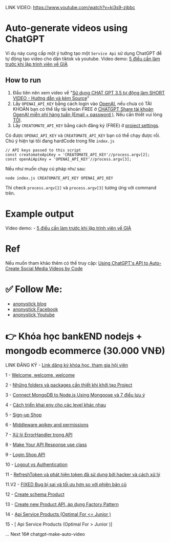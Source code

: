 LINK  VIDEO:  https://www.youtube.com/watch?v=ki3s9-zjbbc




# Auto-generate videos using ChatGPT

Ví dụ này cung cấp một ý tưởng tạo một `Service Api` sử dụng ChatGPT để tự động tạo video cho dân tiktok và youtube.
Video demo: [5 điều cần làm trước khi lập trình viên về GIÀ](https://youtube.com/shorts/diDMvK3TFXY)

## How to run

1. Đầu tiên nên xem video về "[Sử dụng CHAT GPT 3.5 tự động làm SHORT VIDEO - Hướng dẫn và kèm Source](https://youtu.be/ki3s9-zjbbc)"
2. Lấy `OPENAI_API_KEY` bằng cách login vào [OpenAI](https://platform.openai.com/account/api-keys), nếu chưa có TÀI KHOẢN bạn có thể lấy tài khoản FREE ở [CHATGPT Share tài khoản OpenAI miễn phí hàng tuần (Email + password )](https://youtu.be/j_ObF0lCeDU). Nếu cần thiết vui lòng [TÔI](https://www.youtube.com/c/TipsJavascript).
3. Lấy `CREATOMATE_API_KEY` bằng cách đăng ký (FREE) ở [project settings](https://creatomate.com/docs/api/rest-api/authentication).

Có được `OPENAI_API_KEY` và `CREATOMATE_API_KEY` bạn có thể chạy được rồi. Chú ý hiện tại tôi đang hardCode trong file `index.js`

```
// API keys passed to this script
const creatomateApiKey = 'CREATOMATE_API_KEY'//process.argv[2];
const openAiApiKey = 'OPENAI_API_KEY'//process.argv[3];
```

Nếu như muốn chạy cú pháp như sau:

```
node index.js CREATOMATE_API_KEY OPENAI_API_KEY
```
Thì check `process.argv[2]` và `process.argv[3]` tương ứng với command trên.

# Example output

Video demo: - [5 điều cần làm trước khi lập trình viên về GIÀ](https://youtube.com/shorts/diDMvK3TFXY)

# Ref

Nếu muốn tham khảo thêm có thể truy cập: [Using ChatGPT's API to Auto-Create Social Media Videos by Code](https://creatomate.com/blog/using-chatgpt-api-to-auto-create-social-media-videos-by-code)

# ✅ Follow Me:

- [anonystick blog](https://anonystick.com)
- [anonystick Facebook](https://www.facebook.com/TipJS/)
- [anonystick Youtube](https://www.youtube.com/c/TipsJavascript)

# 👉 Khóa học bankEND nodejs + mongodb ecommerce (30.000 VNĐ)

LINK ĐĂNG KÝ - [Link dăng ký khóa học, tham gia hội viên](https://www.youtube.com/channel/UCky92hx0lZxVBi2BJ6Zm2Hg/join)

1 - [Welcome, welcome, welcome](https://youtu.be/5keK7PRH9pE)

2 - [Những folders và packages cần thiết khi khởi tạo Project](https://youtu.be/qpIfPitAIX0)

3 - [Connect MongoDB to Node.js Using Mongoose và 7 điều lưu ý](https://youtu.be/TiMiJazU4Pc)

4 - [Cách triển khai env cho các level khác nhau](https://youtu.be/jnxsMU5hjqs)

5 - [Sign-up Shop](https://youtu.be/Ha_LFuZ5x1U)

6 - [Middleware apikey and permissions](https://youtu.be/nQxEwBAcYrI)

7 - [Xử lý ErrorHandler trong API](https://youtu.be/hyF1S0nFS7A)

8 - [Make Your API Response use class](https://youtu.be/mvMEn5ofnlQ)

9 - [Login Shop API](https://youtu.be/0O1PlClhmIc)

10 - [Logout vs Authentication](https://youtu.be/vXhNEryxP0E)

11 - [RefreshToken và phát hiện token đã sử dụng bởi hacker và cách xử lý](https://youtu.be/S8yvvRag6Kk)

11.V2 - [FIXED Bug bị sai và tối ưu hơn so với phiên bản cũ](https://youtu.be/sR3YViTbFJ8)

12 - [Create schema Product](https://youtu.be/j1Qb_qMNXzE)

13 - [Create new Product API, áp dụng Factory Pattern](https://youtu.be/57fGKY_zbT4)

14 - [ Api Service Products (Optimal For <= Junior )](https://youtu.be/SCSCiPRba50)

15 - [ Api Service Products (Optimal For > Junior )]

... Next 16# chatgpt-make-auto-video
